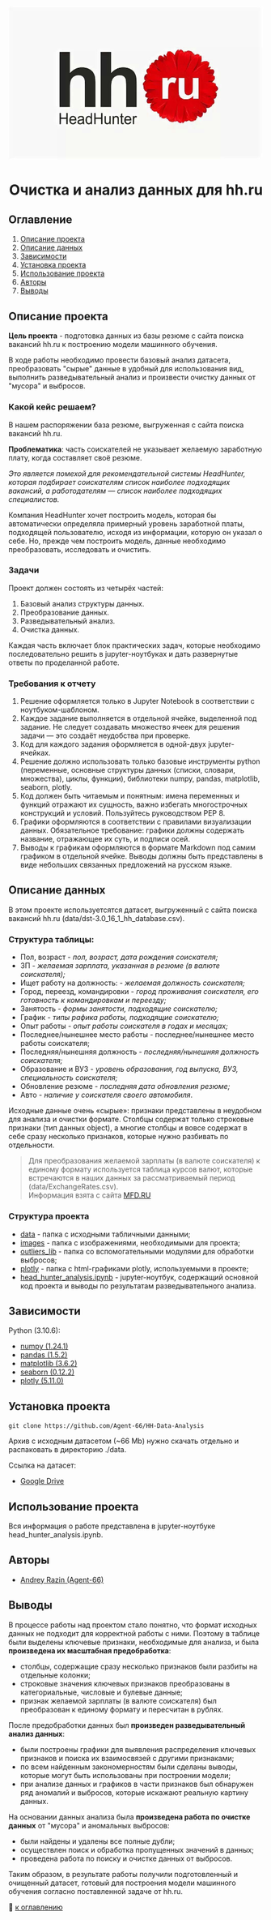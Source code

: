 
![](./images/hh_label.jpg)
# <center> Очистка и анализ данных для hh.ru </center>

## Оглавление
1. [Описание проекта](https://github.com/Agent-66/HH-Data-Analysis/blob/master/README.md#Описание-проекта)
2. [Описание данных](https://github.com/Agent-66/HH-Data-Analysis/blob/master/README.md#Описание-данных)
3. [Зависимости](https://github.com/Agent-66/HH-Data-Analysis/blob/master/README.md#Зависимости)
4. [Установка проекта](https://github.com/Agent-66/HH-Data-Analysis/blob/master/README.md#Установка-проекта)
5. [Использование проекта](https://github.com/Agent-66/HH-Data-Analysis/blob/master/README.md#Использование-проекта)
6. [Авторы](https://github.com/Agent-66/HH-Data-Analysis/blob/master/README.md#Авторы)
7. [Выводы](https://github.com/Agent-66/HH-Data-Analysis/blob/master/README.md#Выводы)

## Описание проекта

**Цель проекта** - подготовка данных из базы резюме с сайта поиска вакансий hh.ru к построению модели машинного обучения.

В ходе работы необходимо провести базовый анализ датасета, преобразовать "сырые" данные в удобный для использования вид, выполнить разведывательный анализ и произвести очистку данных от "мусора" и выбросов.

### Какой кейс решаем?

В нашем распоряжении база резюме, выгруженная с сайта поиска вакансий hh.ru.

**Проблематика**: часть соискателей не указывает желаемую заработную плату, когда составляет своё резюме.

*Это является помехой для рекомендательной системы HeadHunter, которая подбирает соискателям список наиболее подходящих вакансий, а работодателям — список наиболее подходящих специалистов.*

Компания HeadHunter хочет построить модель, которая бы автоматически определяла примерный уровень заработной платы, подходящей пользователю, исходя из информации, которую он указал о себе. Но, прежде чем построить модель, данные необходимо преобразовать, исследовать и очистить.

### Задачи

Проект должен состоять из четырёх частей:
1. Базовый анализ структуры данных.
2. Преобразование данных.
3. Разведывательный анализ.
4. Очистка данных.

Каждая часть включает блок практических задач, которые необходимо последовательно решить в jupyter-ноутбуках и дать развернутые ответы по проделанной работе.

### Требования к отчету

1. Решение оформляется только в Jupyter Notebook в соответствии с ноутбуком-шаблоном.
2. Каждое задание выполняется в отдельной ячейке, выделенной под задание. Не следует создавать множество ячеек для решения задачи — это создаёт неудобства при проверке.
3. Код для каждого задания оформляется в одной-двух jupyter-ячейках.
4. Решение должно использовать только базовые инструменты python (переменные, основные структуры данных (списки, словари, множества), циклы, функции), библиотеки numpy, pandas, matplotlib, seaborn, plotly.
5. Код должен быть читаемым и понятным: имена переменных и функций отражают их сущность, важно избегать многострочных конструкций и условий. Пользуйтесь руководством PEP 8.
6. Графики оформляются в соответствии с правилами визуализации данных. Обязательное требование: графики должны содержать название, отражающее их суть, и подписи осей.
7. Выводы к графикам оформляются в формате Markdown под самим графиком в отдельной ячейке. Выводы должны быть представлены в виде небольших связанных предложений на русском языке.

## Описание данных

В этом проекте используетсятся датасет, выгруженный с сайта поиска вакансий hh.ru (data/dst-3.0_16_1_hh_database.csv).

### Структура таблицы:

* Пол, возраст - *пол, возраст, дата рождения соискателя;*
* ЗП - *желаемая зарплата, указанная в резюме (в валюте соискателя);*
* Ищет работу на должность: - *желаемая должность соискателя;*
* Город, переезд, командировки - *город проживания соискателя, его готовность к командировкам и переезду;* 
* Занятость - *формы занятости, подходящие соискателю;*
* График - *типы рафика работы, подходящие соискателю;*
* Опыт работы - *опыт работы соискателя в годах и месяцах;*
* Последнее/нынешнее место работы - последнее/нынешнее место работы соискателя;
* Последняя/нынешняя должность - *последняя/нынешняя должность соискателя;*
* Образование и ВУЗ - *уровень образования, год выпуска, ВУЗ, специальность соискателя;*
* Обновление резюме - *последняя дата обновления резюме;*
* Авто - *наличие у соискателя своего автомобиля*.

Исходные данные очень «сырые»: признаки представлены в неудобном для анализа и очистки формате. Столбцы содержат только строковые признаки (тип данных object), а многие столбцы и вовсе содержат в себе сразу несколько признаков, которые нужно разбивать по отдельности.

>Для преобразования желаемой зарплаты (в валюте соискателя) к единому формату используется таблица курсов валют, которые встречаются в наших данных за рассматриваемый период (data/ExchangeRates.csv).  
Информация взята с сайта [MFD.RU](https://mfd.ru/export/#Alias=false&Period=1&timeframeValue=1&timeframeDatePart=day&StartDate=04.10.2021&EndDate=04.10.2021&SaveFormat=0&SaveMode=0&FieldSeparator=%253b&DecimalSeparator=.&DateFormat=yyyyMMdd&TimeFormat=HHmmss&AddHeader=true&RecordFormat=0&Fill=false)

### Структура проекта

* [data](./data) - папка с исходными табличными данными;
* [images](./images) - папка с изображениями, необходимыми для проекта;
* [outliers_lib](./outliers_lib) - папка со вспомогательными модулями для обработки выбросов; 
* [plotly](./plotly/) - папка с html-графиками plotly, используемыми в проекте;
* [head_hunter_analysis.ipynb](./head_hunter_analysis.ipynb) - jupyter-ноутбук, содержащий основной код проекта и выводы по результатам разведывательного анализа.

## Зависимости

Python (3.10.6):
* [numpy (1.24.1)](https://numpy.org)
* [pandas (1.5.2)](https://pandas.pydata.org)
* [matplotlib (3.6.2)](https://matplotlib.org)
* [seaborn (0.12.2)](https://seaborn.pydata.org)
* [plotly (5.11.0)](https://plotly.com/python-api-reference/)

## Установка проекта

```
git clone https://github.com/Agent-66/HH-Data-Analysis
```

Архив с исходным датасетом (~66 Mb) нужно скачать отдельно и распаковать в директорию ./data.

Ссылка на датасет:
* [Google Drive](https://drive.google.com/drive/folders/19QWAen-rLvICa5vdnIvS8i1zO6uPDn8i?usp=share_link) 

## Использование проекта

Вся информация о работе представлена в jupyter-ноутбуке head_hunter_analysis.ipynb.

## Авторы

* [Andrey Razin (Agent-66)](https://github.com/Agent-66)

## Выводы

В процессе работы над проектом стало понятно, что формат исходных данных не подходит для корректной работы с ними. Поэтому в таблице были выделены ключевые признаки, необходимые для анализа, и была **произведена их масштабная предобработка**:
* столбцы, содержащие сразу несколько признаков были разбиты на отдельные колонки;
* строковые значения ключевых признаков преобразованы в категориальные, числовые и булевые данные;
* признак желаемой зарплаты (в валюте соискателя) был преобразован к единому формату и пересчитан в рублях.

После предобработки данных был **произведен разведывательный анализ данных**:
* были построены графики для выявления распределения ключевых признаков и поиска их взаимосвязей с другими признаками;
* по всем найденным закономерностям были сделаны выводы, которые могут быть использованы при построении модели;
* при анализе данных и графиков в части признаков был обнаружен ряд аномалий и выбросов, которые искажают реальную картину данных.

На основании данных анализа была **произведена работа по очистке данных** от "мусора" и аномальных выбросов:
* были найдены и удалены все полные дубли;
* осуществлен поиск и обработка пропущенных значений в данных;
* проведена работа по поиску и очистке данных от выбросов.

Таким образом, в результате работы получили подготовленный и очищенный датасет, готовый для построения модели машинного обучения согласно поставленной задаче от hh.ru.

:arrow_up_small: [к оглавлению](https://github.com/Agent-66/HH-Data-Analysis/blob/master/README.md#Оглавление)



